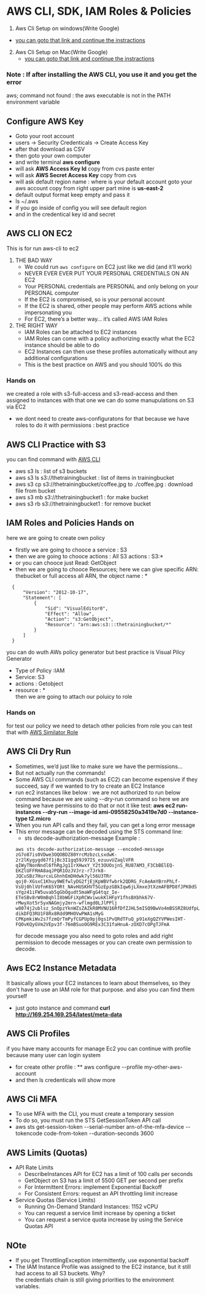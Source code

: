 # AWS CLI, SDK, IAM Roles & Policies
1. Aws Cli Setup on windows(Write Google)
  * [you can goto that link and continue the instractions](https://docs.aws.amazon.com/cli/latest/userguide/install-cliv2-windows.html)
2. Aws Cli Setup on Mac(Write Google)
    * [you can goto that link and continue the instractions](https://docs.aws.amazon.com/cli/latest/userguide/install-cliv2-mac.html)  

### Note : If after installing the AWS CLI, you use it and you get the error 
aws; command not found : the aws executable is not in the PATH environment variable

## Configure AWS Key
* Goto your root account
* users -> Security Credenticals -> Create Access Key
* after that download as CSV
* then goto your own computer
* and write terminal **aws configure**
* will ask **AWS Access Key Id** copy from cvs paste enter
* will ask **AWS Secret Access Key** copy from cvs
*  will ask default region name : where is your default account goto your aws account copy from right upper part mine is **us-east-2** 
* default output format keep empty and pass it
* ls ~/.aws
* if you go inside of config you will see default region
* and in the credentical key id and secret
## AWS CLI ON EC2
This is for run aws-cli to ec2
1. THE BAD WAY
   * We could run `aws configure` on EC2 just like we did (and it’ll work)
   * NEVER EVER EVER PUT YOUR PERSONAL CREDENTIALS ON AN EC2
   * Your PERSONAL credentials are PERSONAL and only belong on your PERSONAL computer
   * If the EC2 is compromised, so is your personal account
   * If the EC2 is shared, other people may perform AWS actions while impersonating you
   * For EC2, there’s a better way… it’s called AWS IAM Roles
2. THE RIGHT WAY
   * IAM Roles can be attached to EC2 instances
   * IAM Roles can come with a policy authorizing exactly what the EC2 instance should be able to do
   * EC2 Instances can then use these profiles automatically without any additional configurations
   * This is the best practice on AWS and you should 100% do this
### Hands on 
we created a role with s3-full-access and s3-read-access and then assigned to instances 
with that one we can do some manupulations on S3 via EC2
- we dont need to create aws-configuratons for that because we have roles to do it with permissions : best practice
## AWS CLI Practice with S3
you can find command with [AWS CLI](https://aws.amazon.com/cli/)
* aws s3 ls : list of s3 buckets
* aws s3 ls s3://thetrainingbucket : list of items in trainingbucket
* aws s3 cp s3://thetrainingbucket/coffee.jpg to ./coffee.jpg :  download file from bucket
* aws s3 mb s3://thetrainingbucket1 : for make bucket
* aws s3 rb s3://thetrainingbucket1 : for remove bucket
## IAM Roles and Policies Hands on
here we are going to create own policy 
* firstly we are going to chooce a service : S3
* then we are going to chooce actions : All S3 actions : S3:*
* or you can chooce just Read: GetObject 
* then we are going to chooce Resources; here we can give specific ARN: thebucket or full access all ARN, the object name : *
```script
  {
      "Version": "2012-10-17",
      "Statement": [
          {
              "Sid": "VisualEditor0",
              "Effect": "Allow",
              "Action": "s3:GetObject",
              "Resource": "arn:aws:s3:::thetrainingbucket/*"
          }
      ]
  }
```
you can do wuth AWs policy generator but best practice is Visual Pilcy Generator
* Type of Policy :IAM
* Service: S3
* actions : Getobject
* resource : *  
then we are going to attach our poluicy to role
### Hands on
for test our policy we need to detach other policies from role
you can test that with [AWS Similator Role](https://policysim.aws.amazon.com/home/index.jsp?#)
## AWS Cli Dry Run
* Sometimes, we’d just like to make sure we have the permissions…
* But not actually run the commands!
* Some AWS CLI commands (such as EC2) can become expensive if they succeed, say if we wanted to try to create an EC2 Instance
* run ec2 instances like below  : we are not authorized to run below command because we are using --dry-run command
  so here we are tesing we have permissins to do that or not it like test: **aws ec2 run-instances --dry-run --image-id ami-09558250a3419e7d0  --instance-type t2.micro**
* When you run API calls and they fail, you can get a long error message
* This error message can be decoded using the STS command line:
  * sts decode-authorization-message
  Example :
  ```script
  aws sts decode-authorization-message --encoded-message  zG7o87is0VDwe3OQOBDZ80YrcMzbzcLsxdwK-2r2lKygygd67f1jBc3I1gq59J97IS_ezuuvUZaqlVFR                                     qIWyTNonNndl6fhRgJg1IrXHwxY_Y2t3OUOsjnS_RU87AM3_F3CbBElEQ-EKZlUFFRHA8aqJPQR1OzJVJrz-r7Jrk8-JQCuSBz7HurcxLGhnhEmDHdwk7yl56U3TRr                                     qoj0-XGsxC1Khuy9WEfwlyDG2fjEjKpWBVfwbrk2QDRG_FcAeAmYBrnPhLf-VsUj0hlVUfnK65YORt_NAvHUSKHVT5GzEpzGBkIqw6jLXmxe3tXzmAFBPD8fJPK0dS                                     sYgz41iFW5uvab5gGbOgudt5maWFgG4tqz_Ie-ETeSBv8rW0mBqhlI8bWGFiXpRCWviwukKlHFpY1fhsBXbhk67V-rMwyXot5r5yxNAGmjy2mrn-wflmgd0LJlPPlj                                     w8074j2ublsz_SnOpzYknWZsZAZkR8MVNU16RfDfZJHL5mISQ9BwVo4mBSSRZ8UdfpLmhrrVc5aRN1m0jywtxT52J07w1-dikDFQ3RU1F8Rx8Rdd9MHOVwPWA1sMyG                                     CPKpmkiWv2s7fzmQrTmPyfCGPUp9pj0gs1PvQRdTFuQ_p91eXgQZYVPWesIHT-FQOvKQyGVm2VEpv3f-76mBSuoOG9REx3C31faHnuA-zOXD7cOPgTJFmA
  ```
  for decode message you also need to goto roles and add right permission to decode messages
  or you can create own permission to decode.
## Aws EC2 Instance Metadata
It basically allows your EC2 instances to learn about themselves, so they don't have to use an IAM role for that purpose. and also you can find them yourself
* just goto instance and command **curl http://169.254.169.254/latest/meta-data**
## AWS Cli Profiles
if you have many accounts for manage Ec2 you can continue with profile because many user can login system
* for create other profile : ** aws configure --profile my-other-aws-account
* and then ls credenticals will show more
## AWS Cli MFA
* To use MFA with the CLI, you must create a temporary session
* To do so, you must run the STS GetSessionToken API call
* aws sts get-session-token --serial-number arn-of-the-mfa-device --tokencode code-from-token --duration-seconds 3600
## AWS Limits (Quotas)
* API Rate Limits
  * DescribeInstances API for EC2 has a limit of 100 calls per seconds
  * GetObject on S3 has a limit of 5500 GET per second per prefix
  * For Intermittent Errors: implement Exponential Backoff
  * For Consistent Errors: request an API throttling limit increase
* Service Quotas (Service Limits)
  * Running On-Demand Standard Instances: 1152 vCPU
  * You can request a service limit increase by opening a ticket
  * You can request a service quota increase by using the Service Quotas API
## NOte
* If you get ThrottlingException intermittently, use exponential backoff
* The IAM Instance Profile was assigned to the EC2 instance, but it still had access to all S3 buckets. Why?  
  the credentials chain is still giving priorities to the environment variables.
